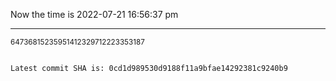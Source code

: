 Now the time is 2022-07-21 16:56:37 pm

---

<small>64736815235951412329712223353187</small>

```txt

Latest commit SHA is: 0cd1d989530d9188f11a9bfae14292381c9240b9
```
